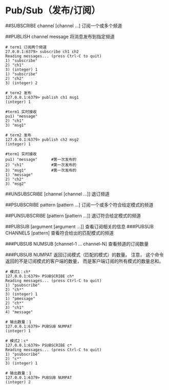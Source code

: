 # Pub/Sub（发布/订阅）
##SUBSCRIBE channel [channel ...]
订阅一个或多个频道

##PUBLISH channel message
将消息发布到指定频道

```shell
# term1 订阅两个频道
27.0.0.1:6379> subscribe ch1 ch2
Reading messages... (press Ctrl-C to quit)
1) "subscribe"
2) "ch1"
3) (integer) 1
1) "subscribe"
2) "ch2"
3) (integer) 2

# term2 发布
127.0.0.1:6379> publish ch1 msg1
(integer) 1

#term1 实时接收
pu1) "message"
2) "ch1"
3) "msg1"

# term2 发布
127.0.0.1:6379> publish ch2 msg2
(integer) 1

#term1 实时接收
pu1) "message"      #第一次发布的
2) "ch1"            #第一次发布的
3) "msg1"           #第一次发布的
1) "message"
2) "ch2"
3) "msg2"
```

##UNSUBSCRIBE [channel [channel ...]]
退订频道

##PSUBSCRIBE pattern [pattern ...]
订阅一个或多个符合给定模式的频道

##PUNSUBSCRIBE [pattern [pattern ...]]
退订符合给定模式的频道

##PUBSUB <subcommand> [argument [argument ...]]
查看订阅相关的信息
###PUBSUB CHANNELS [pattern]
查看符合给出的匹配模式的频道

###PUBSUB NUMSUB [channel-1 ... channel-N]
查看频道的订阅数量

###PUBSUB NUMPAT
返回订阅模式（匹配的模式）的数量。
注意， 这个命令返回的不是订阅模式的客户端的数量， 而是客户端订阅的所有模式的数量总和。

```shell
# 模式1：ch*
127.0.0.1:6379> PSUBSCRIBE ch*
Reading messages... (press Ctrl-C to quit)
1) "psubscribe"
2) "ch*"
3) (integer) 1
1) "pmessage"
2) "ch*"
3) "ch1"
4) "message"

# 输出数量：1
127.0.0.1:6379> PUBSUB NUMPAT
(integer) 1

# 模式2：c*
127.0.0.1:6379> PSUBSCRIBE c*
Reading messages... (press Ctrl-C to quit)
1) "psubscribe"
2) "c*"
3) (integer) 1

# 输出数量：1
127.0.0.1:6379> PUBSUB NUMPAT
(integer) 2
```

